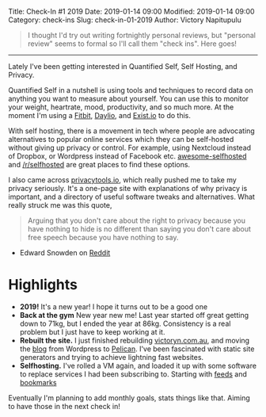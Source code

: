 Title: Check-In #1 2019
Date: 2019-01-14 09:00
Modified: 2019-01-14 09:00
Category: check-ins
Slug: check-in-01-2019
Author: Victory Napitupulu

> I thought I'd try out writing fortnightly personal reviews, but "personal review" seems to formal so I'll call them "check ins". Here goes!

---

Lately I've been getting interested in Quantified Self, Self Hosting, and Privacy.

Quantified Self in a nutshell is using tools and techniques to record data on anything you want to measure about yourself. You can use this to monitor your weight, heartrate, mood, productivity, and so much more. At the moment I'm using a [Fitbit](//fitbit.com), [Daylio](//daylio.webflow.io/), and [Exist.io](//exist.io) to do this.

With self hosting, there is a movement in tech where people are advocating alternatives to popular online services which they can be self-hosted without giving up privacy or control. For example, using Nextcloud instead of Dropbox, or Wordpress instead of Facebook etc. [awesome-selfhosted](//github.com/Kickball/awesome-selfhosted) and [/r/selfhosted](reddit.com/r/selfhosted/) are great places to find these options.

I also came across [privacytools.io](//privacytools.io), which really pushed me to take my privacy seriously. It's a one-page site with explanations of why privacy is important, and a directory of useful software tweaks and alternatives. What really struck me was this quote,

> Arguing that you don't care about the right to privacy because you have nothing to hide is no different than saying you don't care about free speech because you have nothing to say.
- Edward Snowden on [Reddit](//reddit.com/r/IAmA/comments/36ru89/just_days_left_to_kill_mass_surveillance_under/crglgh2)

# Highlights #
* **2019!** It's a new year! I hope it turns out to be a good one
* **Back at the gym** New year new me! Last year started off great getting down to 71kg, but I ended the year at 86kg. Consistency is a real problem but I just have to keep working at it.
* **Rebuilt the site.** I just finished rebuilding [victoryn.com.au](//victoryn.com.au), and moving the [blog](//blog.victoryn.com.au) from Wordpress to [Pelican](//blog.getpelican.com/). I've been fascinated with static site generators and trying to achieve lightning fast websites.
* **Selfhosting.** I've rolled a VM again, and loaded it up with some software to replace services I had been subscribing to. Starting with [feeds](//feeds.victoryn.com.au) and [bookmarks](//bookmarks.victoryn.com.au)

Eventually I'm planning to add monthly goals, stats things like that. Aiming to have those in the next check in!
